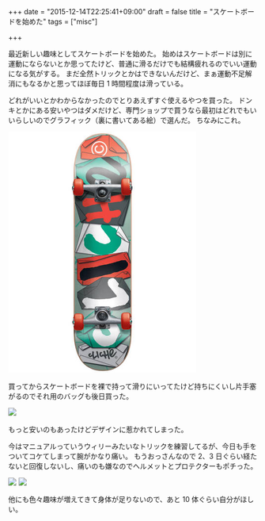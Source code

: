 +++
date = "2015-12-14T22:25:41+09:00"
draft = false
title = "スケートボードを始めた"
tags = ["misc"]

+++

最近新しい趣味としてスケートボードを始めた。
始めはスケートボードは別に運動にならないとか思ってたけど、普通に滑るだけでも結構疲れるのでいい運動になる気がする。
まだ全然トリックとかはできないんだけど、まぁ運動不足解消にもなるかと思ってほぼ毎日 1 時間程度は滑っている。

どれがいいとかわからなかったのでとりあえずすぐ使えるやつを買った。
ドンキとかにある安いやつはダメだけど、専門ショップで買うなら最初はどれでもいいらしいのでグラフィック（裏に書いてある絵）で選んだ。
ちなみにこれ。

[![cliche-deck](/image/cliche-deck.jpg)](http://skateboardshopsunabe.com/?pid=93307131)

買ってからスケートボードを裸で持って滑りにいってたけど持ちにくいし片手塞がるのでそれ用のバッグも後日買った。

<a rel="nofollow" href="http://www.amazon.co.jp/gp/product/B015IXAG0W/ref=as_li_tf_il?ie=UTF8&camp=247&creative=1211&creativeASIN=B015IXAG0W&linkCode=as2&tag=naoina09-22"><img border="0" src="http://ws-fe.amazon-adsystem.com/widgets/q?_encoding=UTF8&ASIN=B015IXAG0W&Format=_SL250_&ID=AsinImage&MarketPlace=JP&ServiceVersion=20070822&WS=1&tag=naoina09-22" ></a><img src="http://ir-jp.amazon-adsystem.com/e/ir?t=naoina09-22&l=as2&o=9&a=B015IXAG0W" width="1" height="1" border="0" alt="" style="border:none !important; margin:0px !important;" />

もっと安いのもあったけどデザインに惹かれてしまった。

今はマニュアルっていうウィリーみたいなトリックを練習してるが、今日も手をついてコケてしまって腕がかなり痛い。
もうおっさんなので 2、3 日ぐらい経たないと回復しないし、痛いのも嫌なのでヘルメットとプロテクターもポチった。

<a rel="nofollow" href="http://www.amazon.co.jp/gp/product/B00NK8IW0E/ref=as_li_tf_il?ie=UTF8&camp=247&creative=1211&creativeASIN=B00NK8IW0E&linkCode=as2&tag=naoina09-22"><img border="0" src="http://ws-fe.amazon-adsystem.com/widgets/q?_encoding=UTF8&ASIN=B00NK8IW0E&Format=_SL250_&ID=AsinImage&MarketPlace=JP&ServiceVersion=20070822&WS=1&tag=naoina09-22" ></a><img src="http://ir-jp.amazon-adsystem.com/e/ir?t=naoina09-22&l=as2&o=9&a=B00NK8IW0E" width="1" height="1" border="0" alt="" style="border:none !important; margin:0px !important;" />
<a rel="nofollow" href="http://www.amazon.co.jp/gp/product/B002WTUY7G/ref=as_li_tf_il?ie=UTF8&camp=247&creative=1211&creativeASIN=B002WTUY7G&linkCode=as2&tag=naoina09-22"><img border="0" src="http://ws-fe.amazon-adsystem.com/widgets/q?_encoding=UTF8&ASIN=B002WTUY7G&Format=_SL250_&ID=AsinImage&MarketPlace=JP&ServiceVersion=20070822&WS=1&tag=naoina09-22" ></a><img src="http://ir-jp.amazon-adsystem.com/e/ir?t=naoina09-22&l=as2&o=9&a=B002WTUY7G" width="1" height="1" border="0" alt="" style="border:none !important; margin:0px !important;" />

他にも色々趣味が増えてきて身体が足りないので、あと 10 体ぐらい自分がほしい。
